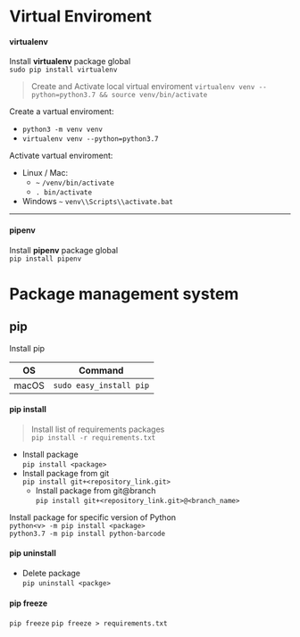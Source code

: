 # Virtual Enviroment

#### virtualenv

Install __virtualenv__ package global <br>
`sudo pip install virtualenv`

> Create and Activate local virtual enviroment
`virtualenv venv --python=python3.7 && source venv/bin/activate`

Create a vartual enviroment: <br>
- `python3 -m venv venv`
- `virtualenv venv --python=python3.7`

Activate vartual enviroment:
- Linux / Mac:
    - `~` `/venv/bin/activate`
    - `. bin/activate`
- Windows `~` `venv\\Scripts\\activate.bat`

***

#### pipenv

Install __pipenv__ package global <br>
`pip install pipenv`

# Package management system

## pip

Install pip

| OS | Command |
| --- | --- |
| macOS | `sudo easy_install pip`|

#### pip install

> Install list of requirements packages <br>
`pip install -r requirements.txt`

- Install package <br>
`pip install <package>`
- Install package from git <br>
`pip install git+<repository_link.git>`
    - Install package from git@branch <br>
    `pip install git+<repository_link.git>@<branch_name>`

Install package for specific version of Python <br>
`python<v> -m pip install <package>` <br>
`python3.7 -m pip install python-barcode`

#### pip uninstall

- Delete package <br>
`pip uninstall <packge>`

#### pip freeze

`pip freeze`
`pip freeze > requirements.txt`